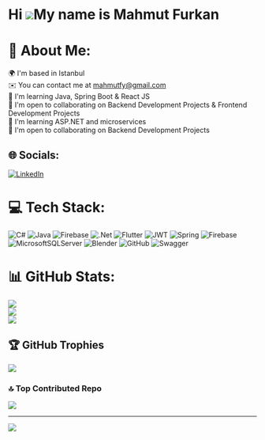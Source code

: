 Hi ![](https://user-images.githubusercontent.com/18350557/176309783-0785949b-9127-417c-8b55-ab5a4333674e.gif)My name is Mahmut Furkan
=====================================================================================================================================
# 💫 About Me:
🌍 I'm based in Istanbul<br>✉️ You can contact me at mahmutfy@gmail.com<br>🧠 I'm learning Java, Spring Boot & React JS<br>🤝 I'm open to collaborating on Backend Development Projects & Frontend Development Projects<br>🧠 I'm learning ASP.NET and microservices<br>🤝 I'm open to collaborating on Backend Development Projects


## 🌐 Socials:
[![LinkedIn](https://img.shields.io/badge/LinkedIn-%230077B5.svg?logo=linkedin&logoColor=white)](https://linkedin.com/in/https://www.linkedin.com/in/furkany%C4%B1ld%C4%B1r%C4%B1m9/) 

# 💻 Tech Stack:
![C#](https://img.shields.io/badge/c%23-%23239120.svg?style=plastic&logo=csharp&logoColor=white) ![Java](https://img.shields.io/badge/java-%23ED8B00.svg?style=plastic&logo=openjdk&logoColor=white) ![Firebase](https://img.shields.io/badge/firebase-%23039BE5.svg?style=plastic&logo=firebase) ![.Net](https://img.shields.io/badge/.NET-5C2D91?style=plastic&logo=.net&logoColor=white) ![Flutter](https://img.shields.io/badge/Flutter-%2302569B.svg?style=plastic&logo=Flutter&logoColor=white) ![JWT](https://img.shields.io/badge/JWT-black?style=plastic&logo=JSON%20web%20tokens) ![Spring](https://img.shields.io/badge/spring-%236DB33F.svg?style=plastic&logo=spring&logoColor=white) ![Firebase](https://img.shields.io/badge/firebase-a08021?style=plastic&logo=firebase&logoColor=ffcd34) ![MicrosoftSQLServer](https://img.shields.io/badge/Microsoft%20SQL%20Server-CC2927?style=plastic&logo=microsoft%20sql%20server&logoColor=white) ![Blender](https://img.shields.io/badge/blender-%23F5792A.svg?style=plastic&logo=blender&logoColor=white) ![GitHub](https://img.shields.io/badge/github-%23121011.svg?style=plastic&logo=github&logoColor=white) ![Swagger](https://img.shields.io/badge/-Swagger-%23Clojure?style=plastic&logo=swagger&logoColor=white)
# 📊 GitHub Stats:
![](https://github-readme-stats.vercel.app/api?username=MahmutFurkanYildirim&theme=dark&hide_border=false&include_all_commits=true&count_private=true)<br/>
![](https://github-readme-streak-stats.herokuapp.com/?user=MahmutFurkanYildirim&theme=dark&hide_border=false)<br/>
![](https://github-readme-stats.vercel.app/api/top-langs/?username=MahmutFurkanYildirim&theme=dark&hide_border=false&include_all_commits=true&count_private=true&layout=compact)

## 🏆 GitHub Trophies
![](https://github-profile-trophy.vercel.app/?username=MahmutFurkanYildirim&theme=radical&no-frame=true&no-bg=false&margin-w=4)

### 🔝 Top Contributed Repo
![](https://github-contributor-stats.vercel.app/api?username=MahmutFurkanYildirim&limit=5&theme=dracula&combine_all_yearly_contributions=true)

---
[![](https://visitcount.itsvg.in/api?id=MahmutFurkanYildirim&icon=0&color=0)](https://visitcount.itsvg.in)

<!-- Proudly created with GPRM ( https://gprm.itsvg.in ) -->
